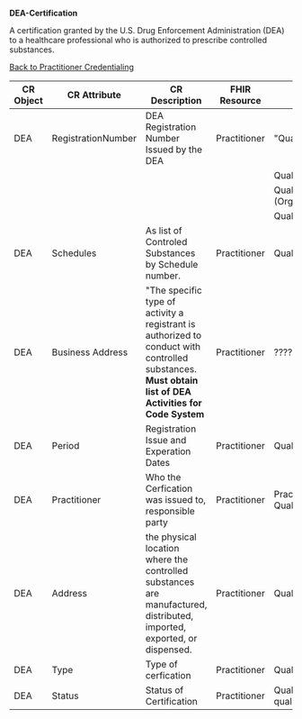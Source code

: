 **DEA-Certification**

A certification granted by the U.S. Drug Enforcement Administration (DEA) to a healthcare professional who is authorized to prescribe controlled substances.

[Back to Practitioner Credentialing](https://github.com/alpivonka/PractitionerCredentialing/blob/main/CR-Practitioner.md)


| **CR Object** | **CR Attribute**   | **CR Description**                                                                                                                                      | **FHIR Resource** | **FHIR Attribute**                                        |
|---------------|--------------------|---------------------------------------------------------------------------------------------------------------------------------------------------------|-------------------|-----------------------------------------------------------|
| DEA           | RegistrationNumber | DEA Registration Number Issued by the DEA                                                                                                               | Practitioner      | "Qualification.Identifier.value                           |
|               |                    |                                                                                                                                                         |                   | Qualification.Identifier.period                           |
|               |                    |                                                                                                                                                         |                   | Qualification.Identifier.assigner (Organization)          |
|               |                    |                                                                                                                                                         |                   | Qualification.identifier.type"                            |
| DEA           | Schedules          | As list of Controled Substances by Schedule number.                                                                                                     | Practitioner      | Qualification.extension.schedule.code                     |
| DEA           | Business Address   | "The specific type of activity a registrant is authorized to conduct with controlled substances. **Must obtain list of DEA Activities for Code System** | Practitioner      |  ????                                                     |
| DEA           | Period             | Registration Issue and Experation Dates                                                                                                                 | Practitioner      | Qualification.period (Start/End date)                     |
| DEA           | Practitioner       | Who the Cerfication was issued to, responsible party                                                                                                    | Practitioner      | Practitioner which contains the Qualification             |
| DEA           | Address            | the physical location where the controlled substances are manufactured, distributed, imported, exported, or dispensed.                                  | Practitioner      | Qualification.extension.dea.address                       |
| DEA           | Type               | Type of cerfication                                                                                                                                     | Practitioner      | Qualification.code                                        |
| DEA           | Status             | Status of Certification                                                                                                                                 | Practitioner      | Qualification.extension.practitioner-qualification.status |
